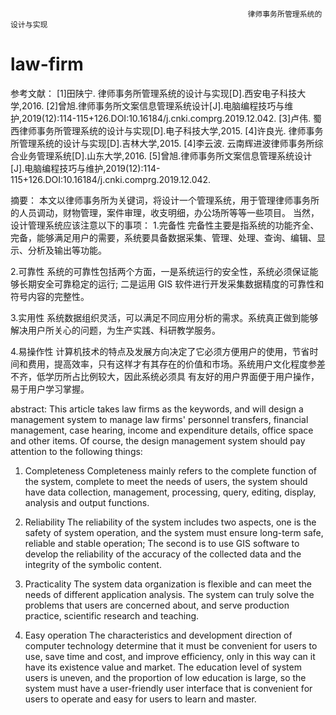                                                          律师事务所管理系统的设计与实现
# law-firm
参考文献：
[1]田陕宁. 律师事务所管理系统的设计与实现[D].西安电子科技大学,2016.
[2]曾旭.律师事务所文案信息管理系统设计[J].电脑编程技巧与维护,2019(12):114-115+126.DOI:10.16184/j.cnki.comprg.2019.12.042.
[3]卢伟. 蜀西律师事务所管理系统的设计与实现[D].电子科技大学,2015.
[4]许良光. 律师事务所管理系统的设计与实现[D].吉林大学,2015.
[4]李云波. 云南辉进波律师事务所综合业务管理系统[D].山东大学,2016.
[5]曾旭.律师事务所文案信息管理系统设计[J].电脑编程技巧与维护,2019(12):114-115+126.DOI:10.16184/j.cnki.comprg.2019.12.042.


摘要：
  本文以律师事务所为关键词，将设计一个管理系统，用于管理律师事务所的人员调动，财物管理，案件审理，收支明细，办公场所等等一些项目。
  当然，设计管理系统应该注意以下的事项：
  1.完备性
  完备性主要是指系统的功能齐全、完备，能够满足用户的需要，系统要具备数据采集、管理、处理、查询、编辑、显示、分析及输出等功能。
  
  2.可靠性
  系统的可靠性包括两个方面，一是系统运行的安全性，系统必须保证能够长期安全可靠稳定的运行; 二是运用 GIS 软件进行开发采集数据精度的可靠性和符号内容的完整性。
  
  3.实用性
  系统数据组织灵活，可以满足不同应用分析的需求。系统真正做到能够解决用户所关心的问题，为生产实践、科研教学服务。
  
  4.易操作性
  计算机技术的特点及发展方向决定了它必须方便用户的使用，节省时间和费用，提高效率，只有这样才有其存在的价值和市场。系统用户文化程度参差不齐，低学历所占比例较大，因此系统必须具   有友好的用户界面便于用户操作，易于用户学习掌握。

abstract:
  This article takes law firms as the keywords, and will design a management system to manage law firms' personnel transfers, financial management, case hearing, income and expenditure details, office space and other items.
  Of course, the design management system should pay attention to the following things:
  1. Completeness
  Completeness mainly refers to the complete function of the system, complete to meet the needs of users, the system should have data collection, management, processing, query, editing, display, analysis and output functions.
  
2. Reliability
  The reliability of the system includes two aspects, one is the safety of system operation, and the system must ensure long-term safe, reliable and stable operation; The second is to use GIS software to develop the reliability of the accuracy of the collected data and the integrity of the symbolic content.
  
3. Practicality
  The system data organization is flexible and can meet the needs of different application analysis. The system can truly solve the problems that users are concerned about, and serve production practice, scientific research and teaching.
  
4. Easy operation
  The characteristics and development direction of computer technology determine that it must be convenient for users to use, save time and cost, and improve efficiency, only in this way can it have its existence value and market. The education level of system users is uneven, and the proportion of low education is large, so the system must have a user-friendly user interface that is convenient for users to operate and easy for users to learn and master.








